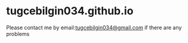 # tugcebilgin034.github.io

Please contact me by email:tugcebilgin034@gmail.com if there are any problems
